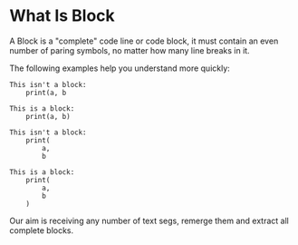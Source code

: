 # What Is Block

A Block is a "complete" code line or code block, it must contain an even number 
of paring symbols, no matter how many line breaks in it.

The following examples help you understand more quickly:

```
This isn't a block:
    print(a, b
    
This is a block:
    print(a, b)
    
This isn't a block:
    print(
        a,
        b
        
This is a block:
    print(
        a,
        b
    )
```

Our aim is receiving any number of text segs, remerge them and extract all 
complete blocks.
